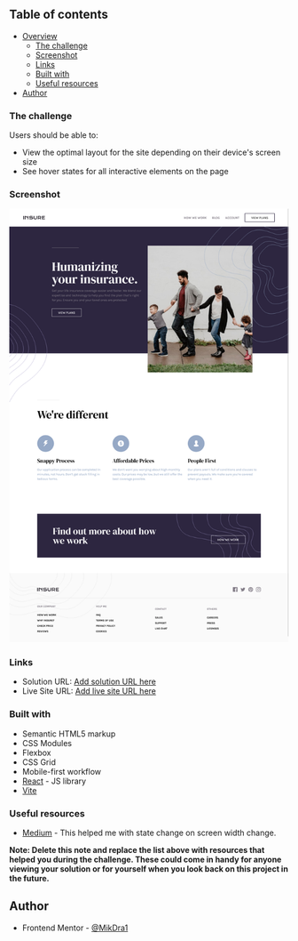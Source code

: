 ## Table of contents

- [Overview](#overview)
  - [The challenge](#the-challenge)
  - [Screenshot](#screenshot)
  - [Links](#links)
  - [Built with](#built-with)
  - [Useful resources](#useful-resources)
- [Author](#author)

### The challenge

Users should be able to:

- View the optimal layout for the site depending on their device's screen size
- See hover states for all interactive elements on the page

### Screenshot

![ScreenShot](./screenshot.png)

### Links

- Solution URL: [Add solution URL here](https://github.com/MikDra1/insure-landing-page)
- Live Site URL: [Add live site URL here](https://insurelandingpage1.netlify.app)

### Built with

- Semantic HTML5 markup
- CSS Modules
- Flexbox
- CSS Grid
- Mobile-first workflow
- [React](https://reactjs.org/) - JS library
- [Vite](https://vitejs.dev/)

### Useful resources

- [Medium](https://medium.com/@josephat94/building-a-simple-react-hook-to-detect-screen-size-404a867fa2d2) - This helped me with state change on screen width change.

**Note: Delete this note and replace the list above with resources that helped you during the challenge. These could come in handy for anyone viewing your solution or for yourself when you look back on this project in the future.**

## Author

- Frontend Mentor - [@MikDra1](https://www.frontendmentor.io/profile/MikDra1)

